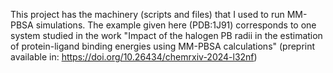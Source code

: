 This project has the machinery (scripts and files) that I used to run MM-PBSA simulations. 
The example given here (PDB:1J91) corresponds to one system studied in the work "Impact of the halogen PB radii in the estimation of protein-ligand binding energies using MM-PBSA calculations" (preprint available in: https://doi.org/10.26434/chemrxiv-2024-l32nf)
